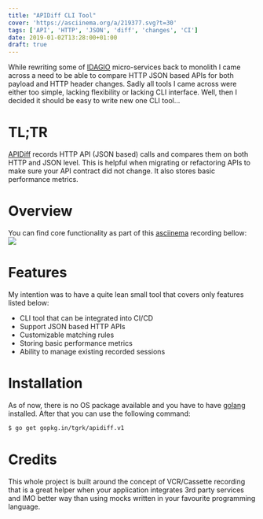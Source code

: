 ```yaml
---
title: "APIDiff CLI Tool"
cover: 'https://asciinema.org/a/219377.svg?t=30'
tags: ['API', 'HTTP', 'JSON', 'diff', 'changes', 'CI']
date: 2019-01-02T13:28:00+01:00
draft: true
---
```


While rewriting some of [IDAGIO](https://asciinema.org) micro-services back to monolith I came across a need to be able to compare HTTP JSON based APIs for both payload and HTTP header changes. Sadly all tools I came across were either too simple, lacking flexibility or lacking CLI interface. Well, then I decided it should be easy to write new one CLI tool...

<!--more-->

# TL;TR

[APIDiff](https://github.com/tgrk/apidiff) records HTTP API (JSON based) calls and compares them on both HTTP and JSON level. This is helpful when migrating or refactoring APIs to make sure your API contract did not change. It also stores basic performance metrics.

# Overview

You can find core functionality as part of this [asciinema](https://asciinema.org) recording bellow:
[![](https://asciinema.org/a/219377.svg)](https://asciinema.org/a/219377)

# Features

My intention was to have a quite lean small tool that covers only features listed below:

* CLI tool that can be integrated into CI/CD
* Support JSON based HTTP APIs
* Customizable matching rules
* Storing basic performance metrics
* Ability to manage existing recorded sessions

# Installation

As of now, there is no OS package available and you have to have [golang](https://golang.org/doc/install) installed. After that you can use the following command:
```bash
$ go get gopkg.in/tgrk/apidiff.v1
```

# Credits

This whole project is built around the concept of VCR/Cassette recording that is a great helper when your application integrates 3rd party services and IMO better way than using mocks written in your favourite programming language.

